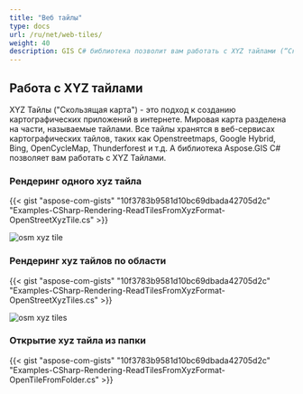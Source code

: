 ```yaml
---
title: "Веб тайлы"
type: docs
url: /ru/net/web-tiles/
weight: 40
description: GIS C# библиотека позволит вам работать с XYZ тайлами (“Скользящая карта”). Пожалуйста, ознакомьтесь с примерами кода для рендеринга одного XYZ тайла и рендеринга XYZ тайлов по области и из папки.
---
```


## **Работа с XYZ тайлами**
XYZ Тайлы ("Скользящая карта") - это подход к созданию картографических приложений в интернете. Мировая карта разделена на части, называемые тайлами. Все тайлы хранятся в веб-сервисах картографических тайлов, таких как Openstreetmaps, Google Hybrid, Bing, OpenCycleMap, Thunderforest и т.д. А библиотека Aspose.GIS C# позволяет вам работать с XYZ Тайлами.
### **Рендеринг одного xyz тайла**
{{< gist "aspose-com-gists" "10f3783b9581d10bc69dbada42705d2c" "Examples-CSharp-Rendering-ReadTilesFromXyzFormat-OpenStreetXyzTile.cs" >}}

![osm xyz tile](osm_tile.png)
### **Рендеринг xyz тайлов по области**
{{< gist "aspose-com-gists" "10f3783b9581d10bc69dbada42705d2c" "Examples-CSharp-Rendering-ReadTilesFromXyzFormat-OpenStreetXyzTiles.cs" >}}

![osm xyz tiles](osm_tiles.png)
### **Открытие xyz тайла из папки**
{{< gist "aspose-com-gists" "10f3783b9581d10bc69dbada42705d2c" "Examples-CSharp-Rendering-ReadTilesFromXyzFormat-OpenTileFromFolder.cs" >}}
